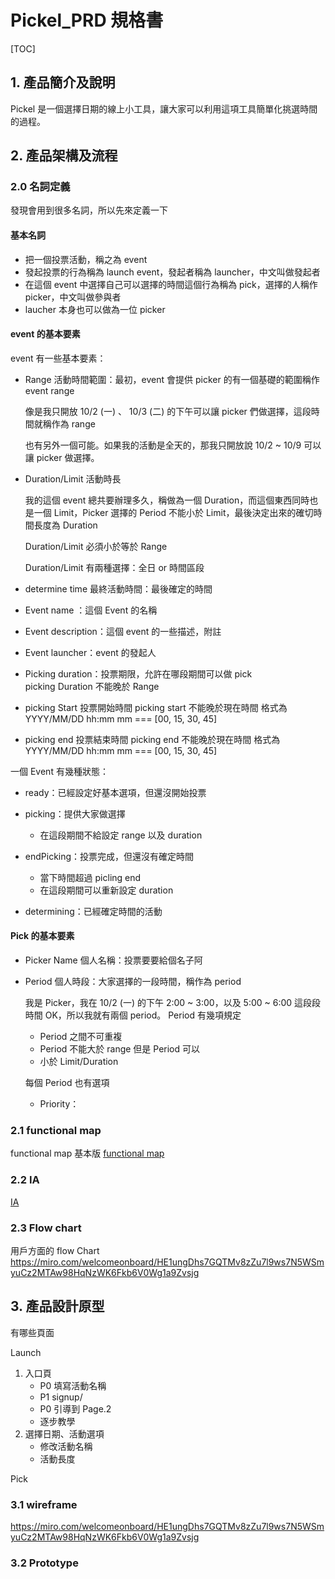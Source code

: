 # Pickel_PRD 規格書

[TOC]
## 1. 產品簡介及說明

Pickel 是一個選擇日期的線上小工具，讓大家可以利用這項工具簡單化挑選時間的過程。

## 2. 產品架構及流程

### 2.0 名詞定義  

發現會用到很多名詞，所以先來定義一下

#### 基本名詞
- 把一個投票活動，稱之為 event
- 發起投票的行為稱為 launch event，發起者稱為 launcher，中文叫做發起者
- 在這個 event 中選擇自己可以選擇的時間這個行為稱為 pick，選擇的人稱作 picker，中文叫做參與者
- laucher 本身也可以做為一位 picker

#### event 的基本要素
event 有一些基本要素：

- Range 活動時間範圍：最初，event 會提供 picker 的有一個基礎的範圍稱作 event range  

    像是我只開放 10/2 (一) 、 10/3 (二) 的下午可以讓 picker 們做選擇，這段時間就稱作為 range

    也有另外一個可能。如果我的活動是全天的，那我只開放說 10/2 ~ 10/9 可以讓 picker 做選擇。

- Duration/Limit 活動時長

    我的這個 event 總共要辦理多久，稱做為一個 Duration，而這個東西同時也是一個 Limit，Picker 選擇的 Period 不能小於 Limit，最後決定出來的確切時間長度為 Duration

    Duration/Limit 必須小於等於 Range

    Duration/Limit 有兩種選擇：全日 or 時間區段

- determine time 最終活動時間：最後確定的時間
- Event name ：這個 Event 的名稱
- Event description：這個 event 的一些描述，附註
- Event launcher：event 的發起人
- Picking duration：投票期限，允許在哪段期間可以做 pick  
  picking Duration 不能晚於 Range
- picking Start 投票開始時間 
    picking start 不能晚於現在時間
    格式為 YYYY/MM/DD hh:mm
    mm === [00, 15, 30, 45]

- picking end 投票結束時間
    picking end 不能晚於現在時間
    格式為 YYYY/MM/DD hh:mm
    mm === [00, 15, 30, 45]

一個 Event 有幾種狀態：

- ready：已經設定好基本選項，但還沒開始投票
  
- picking：提供大家做選擇
  - 在這段期間不給設定 range 以及 duration
- endPicking：投票完成，但還沒有確定時間
  - 當下時間超過 picling end 
  - 在這段期間可以重新設定 duration

- determining：已經確定時間的活動

#### Pick 的基本要素

- Picker Name 個人名稱：投票要要給個名子阿
- Period 個人時段：大家選擇的一段時間，稱作為 period
    
    我是 Picker，我在 10/2 (一) 的下午 2:00 ~ 3:00，以及 5:00 ~ 6:00 這段段時間 OK，所以我就有兩個 period。 Period 有幾項規定
    - Period 之間不可重複
    - Period 不能大於 range
    但是 Period 可以
    - 小於 Limit/Duration
     
    每個 Period 也有選項
    - Priority：

### 2.1 functional map
functional map 基本版
[functional map](https://coggle.it/diagram/X5pUT8xkJHH1rLV0/t/pickel/f697bb39a1f1d059b11c36cca421abcaa5f6784a8c4018a5ebefebe22b97e860)

### 2.2 IA
[IA](https://coggle.it/diagram/X5pzSYd4rgBvPujY/t/pickel/7eeb6aa5700359e602b4440e86ba18d7870a13f69ed9a99b37282a9d27d88884)

### 2.3 Flow chart
用戶方面的 flow Chart
https://miro.com/welcomeonboard/HE1ungDhs7GQTMv8zZu7l9ws7N5WSmyuCz2MTAw98HqNzWK6Fkb6V0Wg1a9Zvsjg



## 3. 產品設計原型
有哪些頁面

Launch
1. 入口頁
   - P0 填寫活動名稱
   - P1 signup/
   - P0 引導到 Page.2
   - 逐步教學
2. 選擇日期、活動選項
   - 修改活動名稱
   - 活動長度


Pick
### 3.1 wireframe
https://miro.com/welcomeonboard/HE1ungDhs7GQTMv8zZu7l9ws7N5WSmyuCz2MTAw98HqNzWK6Fkb6V0Wg1a9Zvsjg

### 3.2 Prototype


